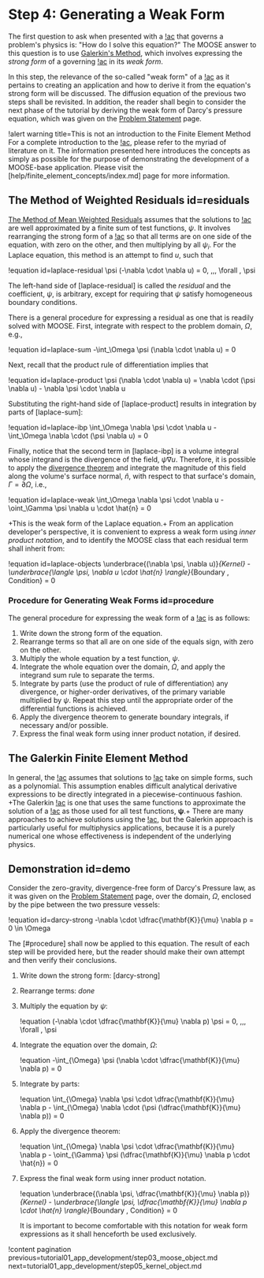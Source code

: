 # Step 4: Generating a Weak Form

The first question to ask when presented with a [!ac](PDE) that governs a problem's physics is: "How do I solve this equation?" The MOOSE answer to this question is to use [Galerkin's Method](#galerkin), which involves expressing the *strong form* of a governing [!ac](PDE) in its *weak form*.

In this step, the relevance of the so-called "weak form" of a [!ac](PDE) as it pertains to creating an application and how to derive it from the equation's strong form will be discussed. The diffusion equation of the previous two steps shall be revisited. In addition, the reader shall begin to consider the next phase of the tutorial by deriving the weak form of Darcy's pressure equation, which was given on the [Problem Statement](tutorial01_app_development/problem_statement.md#equations) page.

!alert warning title=This is not an introduction to the Finite Element Method
For a complete introduction to the [!ac](FEM), please refer to the myriad of literature on it.
The information presented here introduces the concepts as simply as possible for the purpose of
demonstrating the development of a MOOSE-base application. Please visit the [help/finite_element_concepts/index.md] page for more information.

## The Method of Weighted Residuals id=residuals

[The Method of Mean Weighted Residuals](https://en.wikipedia.org/wiki/Method_of_mean_weighted_residuals) assumes that the solutions to [!ac](PDEs) are well approximated by a finite sum of test functions, $\psi$. It involves rearranging the strong form of a [!ac](PDE) so that all terms are on one side of the equation, with zero on the other, and then multiplying by all $\psi_{i}$. For the Laplace equation, this method is an attempt to find $u$, such that

!equation id=laplace-residual
\psi (-\nabla \cdot \nabla u) = 0, \,\,\, \forall \, \psi

The left-hand side of [laplace-residual] is called the *residual* and the coefficient, $\psi$, is arbitrary, except for requiring that $\psi$ satisfy homogeneous boundary conditions.

There is a general procedure for expressing a residual as one that is readily solved with MOOSE. First, integrate with respect to the problem domain, $\Omega$, e.g.,

!equation id=laplace-sum
-\int_\Omega \psi (\nabla \cdot \nabla u) = 0

Next, recall that the product rule of differentiation implies that

!equation id=laplace-product
\psi (\nabla \cdot \nabla u) = \nabla \cdot (\psi \nabla u) - \nabla \psi \cdot \nabla u

Substituting the right-hand side of [laplace-product] results in integration by parts of [laplace-sum]:

!equation id=laplace-ibp
\int_\Omega \nabla \psi \cdot \nabla u - \int_\Omega \nabla \cdot (\psi \nabla u) = 0

Finally, notice that the second term in [laplace-ibp] is a volume integral whose integrand is the divergence of the field, $\psi \nabla u$. Therefore, it is possible to apply the [divergence theorem](https://en.wikipedia.org/wiki/Divergence_theorem) and integrate the magnitude of this field along the volume's surface normal, $\hat{n}$, with respect to that surface's domain, $\Gamma = \partial \Omega$, i.e.,

!equation id=laplace-weak
\int_\Omega \nabla \psi \cdot \nabla u - \oint_\Gamma \psi \nabla u \cdot \hat{n} = 0

+This is the weak form of the Laplace equation.+ From an application developer's perspective, it is convenient to express a weak form using *inner product notation*, and to identify the MOOSE class that each residual term shall inherit from:

!equation id=laplace-objects
\underbrace{(\nabla \psi, \nabla u)}_{Kernel} - \underbrace{\langle \psi, \nabla u \cdot \hat{n} \rangle}_{Boundary \, Condition} = 0

### Procedure for Generating Weak Forms id=procedure

The general procedure for expressing the weak form of a [!ac](PDE) is as follows:

1. Write down the strong form of the equation.
2. Rearrange terms so that all are on one side of the equals sign, with zero on the other.
3. Multiply the whole equation by a test function, $\psi$.
4. Integrate the whole equation over the domain, $\Omega$, and apply the integrand sum rule to separate the terms.
5. Integrate by parts (use the product of rule of differentiation) any divergence, or higher-order derivatives, of the primary variable multiplied by $\psi$. Repeat this step until the appropriate order of the differential functions is achieved.
6. Apply the divergence theorem to generate boundary integrals, if necessary and/or possible.
7. Express the final weak form using inner product notation, if desired.

## The Galerkin Finite Element Method

In general, the [!ac](FEM) assumes that solutions to [!ac](PDEs) take on simple forms, such as a polynomial. This assumption enables difficult analytical derivative expressions to be directly integrated in a piecewise-continuous fashion. +The Galerkin [!ac](FEM) is one that uses the same functions to approximate the solution of a [!ac](PDE) as those used for all test functions, $\boldsymbol{\psi}$.+ There are many approaches to achieve solutions using the [!ac](FEM), but the Galerkin approach is particularly useful for multiphysics applications, because it is a purely numerical one whose effectiveness is independent of the underlying physics.

## Demonstration id=demo

Consider the zero-gravity, divergence-free form of Darcy's Pressure law, as it was given on the [Problem Statement](tutorial01_app_development/problem_statement.md#equations) page, over the domain, $\Omega$, enclosed by the pipe between the two pressure vessels:

!equation id=darcy-strong
-\nabla \cdot \dfrac{\mathbf{K}}{\mu} \nabla p = 0 \in \Omega

The [#procedure] shall now be applied to this equation. The result of each step will be provided here, but the reader should make their own attempt and then verify their conclusions.

1. Write down the strong form: [darcy-strong]
2. Rearrange terms: *done*
3. Multiply the equation by $\psi$:

   !equation
   (-\nabla \cdot \dfrac{\mathbf{K}}{\mu} \nabla p) \psi = 0, \,\,\, \forall \, \psi

4. Integrate the equation over the domain, $\Omega$:

   !equation
   -\int_{\Omega} \psi (\nabla \cdot \dfrac{\mathbf{K}}{\mu} \nabla p) = 0

5. Integrate by parts:

   !equation
   \int_{\Omega} \nabla \psi \cdot \dfrac{\mathbf{K}}{\mu} \nabla p - \int_{\Omega} \nabla \cdot (\psi (\dfrac{\mathbf{K}}{\mu} \nabla p)) = 0

6. Apply the divergence theorem:

   !equation
   \int_{\Omega} \nabla \psi \cdot \dfrac{\mathbf{K}}{\mu} \nabla p - \oint_{\Gamma} \psi (\dfrac{\mathbf{K}}{\mu} \nabla p \cdot \hat{n}) = 0

7. Express the final weak form using inner product notation.

   !equation
   \underbrace{(\nabla \psi, \dfrac{\mathbf{K}}{\mu} \nabla p)}_{Kernel} - \underbrace{\langle \psi, \dfrac{\mathbf{K}}{\mu} \nabla p \cdot \hat{n} \rangle}_{Boundary \, Condition} = 0

   It is important to become comfortable with this notation for weak form expressions as it shall henceforth be used exclusively.

!content pagination previous=tutorial01_app_development/step03_moose_object.md
                    next=tutorial01_app_development/step05_kernel_object.md
